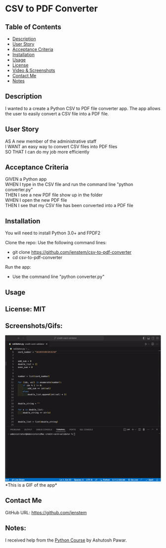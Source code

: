 # CSV to PDF Converter

## Table of Contents
+ [Description](#description)
+ [User Story](#userstory)
+ [Acceptance Criteria](#acceptance)
+ [Installation](#installation)
+ [Usage](#usage)
+ [License](#license)
+ [Video & Screenshots](#screenshots)
+ [Contact Me](#contact)
+ [Notes](#notes)
##

<a id='description'></a>
## Description

I wanted to a create a Python CSV to PDF file converter app.  The app allows the user to easily convert a CSV file into a PDF file.
##

<a id='userstory'></a>
## User Story

AS A new member of the administrative staff\
I WANT an easy way to convert CSV files into PDF files\
SO THAT I can do my job more efficiently
##

<a id='acceptance'></a>
## Acceptance Criteria

GIVEN a Python app\
WHEN I type in the CSV file and run the command line "python converter.py"\
THEN I see a new PDF file show up in the folder\
WHEN I open the new PDF file\
THEN I see that my CSV file has been converted into a PDF file
##

<a id='installation'></a>
## Installation
You will need to install Python 3.0+ and FPDF2

Clone the repo:
Use the following command lines:
- git clone https://github.com/jenstem/csv-to-pdf-converter
- cd csv-to-pdf-converter

Run the app:
- Use the command line "python converter.py"
##

<a id='usage'></a>
## Usage

##

<a id='license'></a>
## License:  MIT
##

<a id='screenshots'></a>
## Screenshots/Gifs:

<img src="https://github.com/jenstem/credit-card-validator/blob/main/card-validator.gif" width=1000>
*This is a GIF of the app*

<a id='contact'></a>
## Contact Me
GitHub URL:  https://github.com/jenstem

##
<a id='notes'></a>
## Notes:

I received help from the [Python Course](https://www.udemy.com/course/python-masterclass-course) by Ashutosh Pawar.